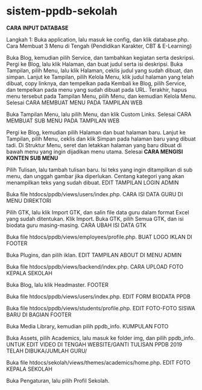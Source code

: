 # sistem-ppdb-sekolah

**CARA INPUT DATABASE**

Langkah 1: Buka application, lalu masuk ke config, dan klik database.php.
Cara Membuat 3 Menu di Tengah (Pendidikan Karakter, CBT & E-Learning)

Buka Blog, kemudian pilih Service, dan tambahkan kegiatan serta deskripsi.
Pergi ke Blog, lalu klik Halaman, dan buat judul serta isi deskripsi.
Buka Tampilan, pilih Menu, lalu klik Halaman, ceklis judul yang sudah dibuat, dan simpan.
Lanjut ke Tampilan, pilih Kelola Menu, klik judul halaman yang telah dibuat, copy linknya, dan tempelkan pada
Kembali ke Blog, pilih Service, dan tempelkan pada menu yang sudah dibuat pada URL.
Terakhir, hapus menu tersebut pada Tampilan Menu, pilih Menu, dan kemudian Kelola Menu.
Selesai
CARA MEMBUAT MENU PADA TAMPILAN WEB

Buka Tampilan Menu, lalu pilih Menu, dan klik Custom Links.
Selesai
CARA MEMBUAT SUB MENU PADA TAMPILAN WEB

Pergi ke Blog, kemudian pilih Halaman dan buat halaman baru.
Lanjut ke Tampilan, pilih Menu, ceklis dan klik Simpan pada halaman baru yang dibuat tadi.
Di Struktur Menu, seret dan letakkan halaman yang baru dibuat di bawah menu yang ingin dijadikan menu utama.
Selesai
**CARA MENGISI KONTEN SUB MENU**

Pilih Tulisan, lalu tambah tulisan baru.
Isi teks yang ingin ditampilkan di sub menu, dan unggah gambar jika diperlukan.
Centang kategori yang akan menampilkan teks yang sudah dibuat.
EDIT TAMPILAN LOGIN ADMIN

Buka file htdocs/ppdb/views/users/index.php.
CARA ISI DATA GURU DI MENU DIREKTORI

Pilih GTK, lalu klik Import GTK, dan salin file data guru dalam format Excel yang sudah ditentukan. Klik Import.
Buka GTK, pilih Semua GTK, dan isi biodata guru masing-masing.
CARA UBAH ISI DATA GTK

Buka file htdocs/ppdb/views/employees/profile.php.
BUAT LOGO IKLAN DI FOOTER

Buka Plugins, dan pilih iklan.
EDIT TAMPILAN ABOUT DI MENU ADMIN

Buka file htdocs/ppdb/views/backend/index.php.
CARA UPLOAD FOTO KEPALA SEKOLAH

Buka Blog, lalu klik Headmaster.
FOOTER

Buka file htdocs/ppdb/views/users/index.php.
EDIT FORM BIODATA PPDB

Buka file htdocs/ppdb/views/students/profile.php.
EDIT FOTO-FOTO SISWA BARU DI BAGIAN FOOTER

Buka Media Library, kemudian pilih ppdb_info.
KUMPULAN FOTO

Buka Assets, pilih Academics, lalu masuk ke folder img, dan pilih ppdb_info.
UNTUK EDIT VIDEO DI TENGAH WEBSITE/GANTI TULISAN PPDB 2019 TELAH DIBUKA/JUMLAH GURU/

Buka file htdocs/sekolah/views/themes/academics/home.php.
EDIT FOTO KEPALA SEKOLAH

Buka Pengaturan, lalu pilih Profil Sekolah.